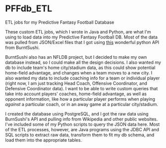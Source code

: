 # PFFdb_ETL
ETL jobs for my Predictive Fantasy Football Database

These custom ETL jobs, which I wrote in Java and Python, are what I'm using to load data into my Predictive Fantasy Football DB. Most of the data was pulled from JSON/Excel files that I got using [this](https://github.com/BurntSushi/nflgame) wonderful python API from BurntSushi.

BurntSushi also has an NFLDB project, but I decided to make my own database instead, so I could make all the design decisions. I also wanted my db to include team's home city/stadium data, as this could show potential home-field advantage, and changes when a team moves to a new city. I also wanted my data to include coaching info for a team or individual player (right now, I am just tracking Head Coach, Offensive Coordinator, and Defensive Coordinator data). I want to be able to write custom queries that take into account players' coaches, home-field advantage, as well as opponent information, like how a particular player performs when playing *against* a particular coach, or in an away game at a particular city/stadium.

I created the database using PostgreSQL, and I got the raw data using BurnSushi's API and pulling info from Wikipedia and other public websites. I've included some of my Python scripts to query the JSON data here. Most of the ETL processes, however, are Java programs using the JDBC API and SQL scripts to extract raw data, transform them to fit my db schema, and load them into the appropriate tables.

